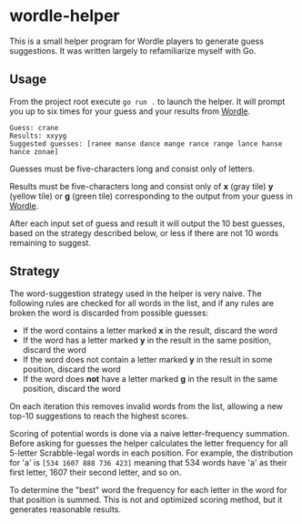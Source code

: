 # wordle-helper

This is a small helper program for Wordle players to generate guess suggestions. It was written largely to refamiliarize myself with Go.

## Usage

From the project root execute `go run .` to launch the helper. It will prompt you up to six times for your guess and your results from [Wordle](https://www.nytimes.com/games/wordle/index.html).

```
Guess: crane
Results: xxyyg
Suggested guesses: [ranee manse dance mange rance range lance hanse hance zonae]
```
Guesses must be five-characters long and consist only of letters. 

Results must be five-characters long and consist only of **x** (gray tile) **y** (yellow tile) or **g** (green tile) corresponding to the output from your guess in [Wordle](https://www.nytimes.com/games/wordle/index.html).

After each input set of guess and result it will output the 10 best guesses, based on the strategy described below, or less if there are not 10 words remaining to suggest.

## Strategy

The word-suggestion strategy used in the helper is very naive. The following rules are checked for all words in the list, and if any rules are broken the word is discarded from possible guesses:

* If the word contains a letter marked **x** in the result, discard the word
* If the word has a letter marked **y** in the result in the same position, discard the word
* If the word does not contain a letter marked **y** in the result in some position, discard the word
* If the word does **not** have a letter marked **g** in the result in the same position, discard the word

On each iteration this removes invalid words from the list, allowing a new top-10 suggestions to reach the highest scores.

Scoring of potential words is done via a naive letter-frequency summation. Before asking for guesses the helper calculates the letter frequency for all 5-letter Scrabble-legal words in each position. For example, the distribution for 'a' is `[534 1607 888 736 423]` meaning that 534 words have 'a' as their first letter, 1607 their second letter, and so on.

To determine the "best" word the frequency for each letter in the word for that position is summed. This is not and optimized scoring method, but it generates reasonable results.